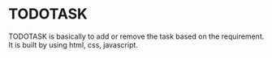 # TODOTASK
TODOTASK is basically to add or remove the task based on the requirement. It is built by using html, css, javascript.
